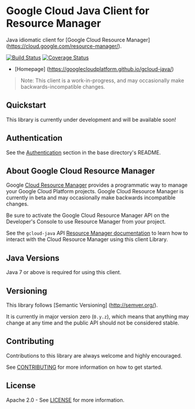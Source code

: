 Google Cloud Java Client for Resource Manager
=============================================

Java idiomatic client for [Google Cloud Resource Manager] (https://cloud.google.com/resource-manager/).

[![Build Status](https://travis-ci.org/GoogleCloudPlatform/gcloud-java.svg?branch=master)](https://travis-ci.org/GoogleCloudPlatform/gcloud-java)
[![Coverage Status](https://coveralls.io/repos/GoogleCloudPlatform/gcloud-java/badge.svg?branch=master)](https://coveralls.io/r/GoogleCloudPlatform/gcloud-java?branch=master)

<!-- TODO(ajaykannan): add in the maven shield once the artifact is pushed to maven -->

-  [Homepage] (https://googlecloudplatform.github.io/gcloud-java/)

<!-- TODO(ajaykannan): add in a link to javadocs once the site has been generated with resource manager docs included -->

> Note: This client is a work-in-progress, and may occasionally
> make backwards-incompatible changes.

Quickstart
----------
This library is currently under development and will be available soon!
<!--TODO(ajaykannan): add in pom.xml snippet once gcloud-java-resource-manager becomes available on maven -->

<!-- TODO(ajaykannan): once the API becomes usable, make an example application
Example Application
-------------------- -->

Authentication
--------------

See the [Authentication](https://github.com/GoogleCloudPlatform/gcloud-java#authentication) section in the base directory's README.

About Google Cloud Resource Manager
-----------------------------------

Google [Cloud Resource Manager][cloud-resourcemanager] provides a programmatic way to manage your Google Cloud Platform projects.  Google Cloud Resource Manager is currently in beta and may occasionally make backwards incompatible changes.

Be sure to activate the Google Cloud Resource Manager API on the Developer's Console to use Resource Manager from your project.

See the ``gcloud-java`` API [Resource Manager documentation][resourcemanager-api] to learn how to interact
with the Cloud Resource Manager using this client Library.

<!-- TODO(ajaykannan): add code snippet -->

Java Versions
-------------

Java 7 or above is required for using this client.

<!-- TODO(ajaykannan): add this in once the RemoteGCRMHelper class is functional -->

Versioning
----------

This library follows [Semantic Versioning] (http://semver.org/).

It is currently in major version zero (``0.y.z``), which means that anything
may change at any time and the public API should not be considered
stable.

Contributing
------------

Contributions to this library are always welcome and highly encouraged.

See [CONTRIBUTING] for more information on how to get started.

License
-------

Apache 2.0 - See [LICENSE] for more information.


[CONTRIBUTING]:https://github.com/GoogleCloudPlatform/gcloud-java/blob/master/CONTRIBUTING.md
[LICENSE]: https://github.com/GoogleCloudPlatform/gcloud-java/blob/master/LICENSE
[TESTING]: https://github.com/GoogleCloudPlatform/gcloud-java/blob/master/TESTING.md#testing-code-that-uses-resource-manager
[cloud-platform]: https://cloud.google.com/
[cloud-resourcemanager]: https://cloud.google.com/resource-manager/docs
[resourcemanager-api]: http://googlecloudplatform.github.io/gcloud-java/apidocs/index.html?com/google/gcloud/resourcemanager/package-summary.html

